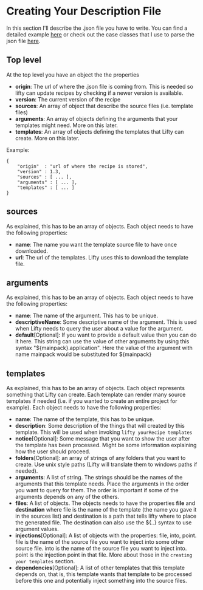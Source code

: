 # Creating Your Description File

In this section I'll describe the .json file you have to write. You can find a detailed example [here](https://raw.github.com/Lifty/lifty/master/lifty-recipe/lifty.json) or check out the case classes that I use to parse the json file [here]().

## Top level

At the top level you have an object the the properties

- **origin**: The url of where the .json file is coming from. This is needed so lifty can update recipes by checking if a newer version is available.
- **version**: The current version of the recipe
- **sources**: An array of object that describe the source files (i.e. template files)
- **arguments**: An array of objects defining the arguments that your templates might need. More on this later.
- **templates**: An array of objects defining the templates that Lifty can create. More on this later.

Example:

	{
		"origin"  : "url of where the recipe is stored",
		"version" : 1.3,
		"sources" : [ ... ],
		"arguments" : [ ... ],
		"templates" : [ ... ]
	}

## sources

As explained, this has to be an array of objects. Each object needs to have the following properties:

- **name**: The name you want the template source file to have once downloaded.
- **url**: The url of the templates. Lifty uses this to download the template file.

## arguments

As explained, this has to be an array of objects. Each object needs to have the following properties:

- **name**: The name of the argument. This has to be unique.
- **descriptiveName**: Some descriptive name of the argument. This is used when Lifty needs to query the user about a value for the argument.
- **default**[Optional]: If you want to provide a default value then you can do it here. This string can use the value of other arguments by using this syntax "\${mainpack}.application". Here the value of the argument with name mainpack would be substituted for \${mainpack}

## templates

As explained, this has to be an array of objects. Each object represents something that Lifty can create. Each template can render many source templates if needed (i.e. if you wanted to create an entire project for example). Each object needs to have the following properties:

- **name**: The name of the template, this has to be unique.
- **description**: Some description of the things that will created by this template. This will be used when invoking `lifty yourRecipe templates`
- **notice**[Optional]: Some message that you want to show the user after the template has been processed. Might be some information explaining how the user should proceed.
- **folders**[Optional]: an array of strings of any folders that you want to create. Use unix style paths (Lifty will translate them to windows paths if needed).
- **arguments**: A list of string. The strings should be the names of the arguments that this template needs. Place the arguments in the order you want to query for them. The order is important if some of the arguments depends on any of the others.
- **files**: A list of objects. The objects needs to have the properties **file** and **destination** where file is the name of the template (the name you gave it in the sources list) and destination is a path that tells lifty where to place the generated file. The destination can also use the \${..} syntax to use argument values.
- **injections**[Optional]: A list of objects with the properties: file, into, point. file is the name of the source file you want to inject into some other source file. into is the name of the source file you want to inject into. point is the injection point in that file. More about those in the `creating your templates` section.
- **dependencies**[Optional]: A list of other templates that this template depends on, that is, this template wants that template to be processed before this one and potentially inject something into the source files.